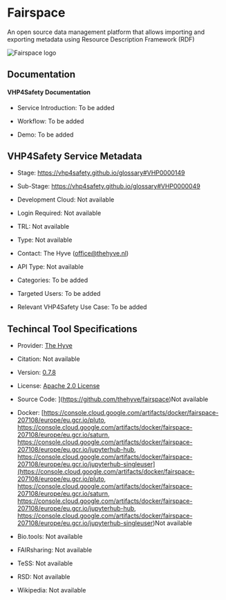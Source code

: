 # Fairspace

<!--- This file is autogenerated. Edit fairspace.json to make changes in this page. --->

An open source data management platform that allows importing and exporting metadata using Resource Description Framework (RDF)

![Fairspace logo](https://raw.githubusercontent.com/VHP4Safety/cloud/main/docs/service/fairspace.png)

## Documentation

#### VHP4Safety Documentation

* Service Introduction: To be added

* Workflow: To be added

* Demo: To be added

<h4 id='tess-widget-materials-header'></h4>

<div id='tess-widget-materials-list' class='tess-widget tess-widget-list'></div>
<script>
  function initTeSSWidgets() {
    var query = 'fairspace';
    if (query.trim() != '') {
      TessWidget.Materials(document.getElementById('tess-widget-materials-list'),
                           'SimpleList',
                           {
                             opts: {
                               enableSearch: false
                             },
                             params: {
                               pageSize: 5,
                               q: query
                             }
                           });
      document.getElementById('tess-widget-materials-header').innerHTML = 'Documentation from ELIXIR TeSS'
    }
}
</script>
<script async='' defer='' src='https://elixirtess.github.io/TeSS_widgets/components/js/tess-widget-standalone.js' onload='initTeSSWidgets()'></script>

## VHP4Safety Service Metadata

* Stage: https://vhp4safety.github.io/glossary#VHP0000149

* Sub-Stage: https://vhp4safety.github.io/glossary#VHP0000049

* Development Cloud: []()Not available

* Login Required: Not available

* TRL: Not available

* Type: Not available

* Contact: The Hyve (office@thehyve.nl)

* API Type: Not available

* Categories: To be added

* Targeted Users: To be added

* Relevant VHP4Safety Use Case: To be added

## Techincal Tool Specifications

* Provider: [The Hyve](https:&#x2F;&#x2F;www.thehyve.nl&#x2F;)

* Citation: Not available

* Version: [0.7.8](https:&#x2F;&#x2F;github.com&#x2F;thehyve&#x2F;fairspace&#x2F;blob&#x2F;dev&#x2F;VERSION)

* License: [Apache 2.0 License](https:&#x2F;&#x2F;www.apache.org&#x2F;licenses&#x2F;LICENSE-2.0.txt)

* Source Code: ](https://github.com/thehyve/fairspace)Not available

* Docker: [https://console.cloud.google.com/artifacts/docker/fairspace-207108/europe/eu.gcr.io/pluto, https://console.cloud.google.com/artifacts/docker/fairspace-207108/europe/eu.gcr.io/saturn, https://console.cloud.google.com/artifacts/docker/fairspace-207108/europe/eu.gcr.io/jupyterhub-hub, https://console.cloud.google.com/artifacts/docker/fairspace-207108/europe/eu.gcr.io/jupyterhub-singleuser](https://console.cloud.google.com/artifacts/docker/fairspace-207108/europe/eu.gcr.io/pluto, https://console.cloud.google.com/artifacts/docker/fairspace-207108/europe/eu.gcr.io/saturn, https://console.cloud.google.com/artifacts/docker/fairspace-207108/europe/eu.gcr.io/jupyterhub-hub, https://console.cloud.google.com/artifacts/docker/fairspace-207108/europe/eu.gcr.io/jupyterhub-singleuser)Not available

* Bio.tools: Not available

* FAIRsharing: Not available

* TeSS: Not available

* RSD: Not available

* Wikipedia: Not available

<script type="application/ld+json">
  {
    "@context": "https://schema.org/",
    "@type": "SoftwareApplication",
    "http://purl.org/dc/terms/conformsTo": {
      "@type": "CreativeWork", "@id": "https://bioschemas.org/profiles/ComputationalTool/1.0-RELEASE"
    },
    "@id" : "https://vhp4safety.github.io/cloud/service/fairspace",
    "name": "Fairspace",
    "description": "An open source data management platform that allows importing and exporting metadata using Resource Description Framework (RDF)",
    "url": "https://www.thehyve.nl/services/fairspace"
  }
</script>
